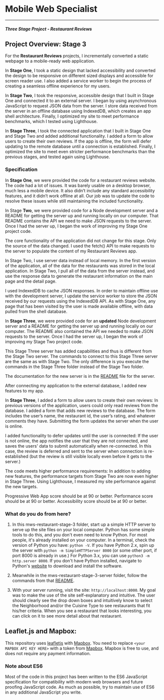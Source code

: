 # Mobile Web Specialist
---
#### _Three Stage Project - Restaurant Reviews_


## Project Overview: Stage 3

For the **Restaurant Reviews** projects, I incrementally converted a static webpage to a mobile-ready web application. 

In **Stage One**, I took a static design that lacked accessibility and converted the design to be responsive on different sized displays and accessible for screen reader use. I also added a service worker to begin the process of creating a seamless offline experience for my users.

In **Stage Two**, I took the responsive, accessible design that I built in Stage One and connected it to an external server. I began by using asynchronous JavaScript to request JSON data from the server. I store data received from the server in an offline database using IndexedDB, which creates an app shell architecture. Finally, I optimized my site to meet performance benchmarks, which I tested using Lighthouse.

In **Stage Three**, I took the connected application that I built in Stage One and Stage Two and added additional functionality. I added a form to allow users to create their own reviews. If the app is offline, the form will defer updating to the remote database until a connection is established. Finally, I optimized the site to meet even stricter performance benchmarks than the previous stages, and tested again using Lighthouse.


### Specification

In **Stage One**, we were provided the code for a restaurant reviews website. The code had a lot of issues. It was barely usable on a desktop browser, much less a mobile device. It also didn’t include any standard accessibility features, and it didn’t work offline at all. Our job was to update the code to resolve these issues while still maintaining the included functionality. 

In Stage **Two**, we were provided code for a Node development server and a README for getting the server up and running locally on our computer. That README contains the API we need to make JSON requests to the server. Once I had the server up, I began the work of improving my Stage One project code.

The core functionality of the application did not change for this stage. Only the source of the data changed. I used the fetch() API to make requests to the server to populate the content of my Restaurant Reviews app.

In Stage Two, I use server data instead of local memory. In the first version of the application, all of the data for the restaurants was stored in the local application. In Stage Two, I pull all of the data from the server instead, and use the response data to generate the restaurant information on the main page and the detail page.

I used IndexedDB to cache JSON responses. In order to maintain offline use with the development server, I update the service worker to store the JSON received by our requests using the IndexedDB API. As with Stage One, any page that has been visited by the user is made available offline, with data pulled from the shell database.

In **Stage Three**, we were provided code for an **updated** Node development server and a README for getting the server up and running locally on our computer. The README also contained the API we needed to make JSON requests to the server. Once I had the server up, I began the work of improving my Stage Two project code.

This Stage Three server has added capabilities and thus is different from the Stage Two server. The commands to connect to this Stage Three server are the same as with Stage Two.  The only difference is you execute the commands in the Stage Three folder instead of the Stage Two folder.

The documentation for the new server is in the [README](https://github.com/rob4abcba/mws-restaurant-stage-3-server/blob/master/README.md) file for the server.

After connecting my application to the external database, I added new features to my app.

In **Stage Three**, I added a form to allow users to create their own reviews: In previous versions of the application, users could only read reviews from the database. I added a form that adds new reviews to the database. The form includes the user’s name, the restaurant id, the user’s rating, and whatever comments they have. Submitting the form updates the server when the user is online.

I added functionality to defer updates until the user is connected: If the user is not online, the app notifies the user that they are not connected, and saves the users' data to submit automatically when re-connected. In this case, the review is deferred and sent to the server when connection is re-established (but the review is still visible locally even before it gets to the server.)

The code meets higher performance requirements: In addition to adding new features, the performance targets from Stage Two are now even higher in Stage Three. Using Lighthouse, I measured my site performance against the new targets.

Progressive Web App score should be at 90 or better.
Performance score should be at 90 or better.
Accessibility score should be at 90 or better.

### What do you do from here?

1. In this mws-restaurant-stage-3 folder, start up a simple HTTP server to serve up the site files on your local computer. Python has some simple tools to do this, and you don't even need to know Python. For most people, it's already installed on your computer. In a terminal, check the version of Python you have: `python -V`. If you have Python 2.x, spin up the server with `python -m SimpleHTTPServer 8000` (or some other port, if port 8000 is already in use.) For Python 3.x, you can use `python3 -m http.server 8000`. If you don't have Python installed, navigate to Python's [website](https://www.python.org/) to download and install the software.

2. Meanwhile in the mws-restaurant-stage-3-server folder, follow the commands from that [README](https://github.com/rob4abcba/mws-restaurant-stage-3-server/blob/master/README.md).

3. With your server running, visit the site: `http://localhost:8000`.  My goal was to make the use of the site self-explanatory and intuitive.  The user should clearly see the drop down boxes and intuitively know to select the Neighborhood and/or the Cuisine Type to see restaurants that fit his/her criteria.  When you see a restaurant that looks interesting, you can click on it to see more detail about that restaurant.


## Leaflet.js and Mapbox:

This repository uses [leafletjs](https://leafletjs.com/) with [Mapbox](https://www.mapbox.com/). You need to replace `<your MAPBOX API KEY HERE>` with a token from [Mapbox](https://www.mapbox.com/). Mapbox is free to use, and does not require any payment information. 

### Note about ES6

Most of the code in this project has been written to the ES6 JavaScript specification for compatibility with modern web browsers and future proofing JavaScript code. As much as possible, try to maintain use of ES6 in any additional JavaScript you write. 
